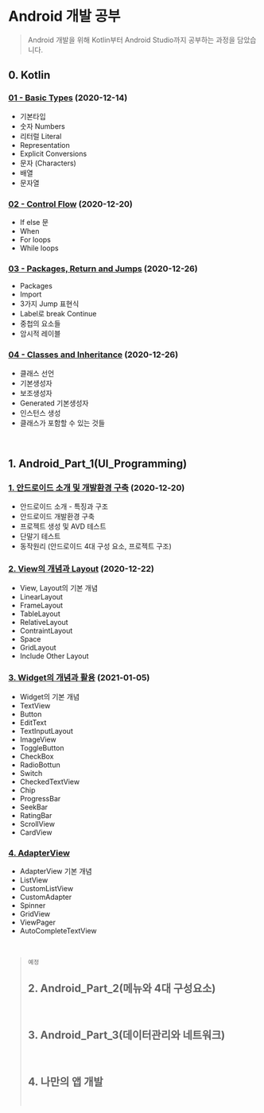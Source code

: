 # Android 개발 공부

> Android 개발을 위해 Kotlin부터 Android Studio까지 공부하는 과정을 담았습니다.

## 0. Kotlin

### [01 - Basic Types](https://github.com/sm0514sm/Android_Study/blob/master/0_Kotlin/Lecture%20Note/01%20-%20Basic%20Types.md) (2020-12-14)

-   기본타입
-   숫자 Numbers
-   리터럴 Literal
-   Representation
-   Explicit Conversions
-   문자 (Characters)
-   배열
-   문자열

### [02 - Control Flow](https://github.com/sm0514sm/Android_Study/blob/master/0_Kotlin/Lecture%20Note/02%20-%20Control%20Flow.md) (2020-12-20)

-   If else 문
-   When
-   For loops
-   While loops

### [03 - Packages, Return and Jumps](https://github.com/sm0514sm/Android_Study/blob/master/0_Kotlin/Lecture%20Note/03%20-%20Packages%2C%20Return%20and%20Jumps.md) (2020-12-26)

-   Packages
-   Import
-   3가지 Jump 표현식
-   Label로 break Continue
-   중첩의 요소들
-   암시적 레이블

### [04 - Classes and Inheritance](https://github.com/sm0514sm/Android_Study/blob/master/0_Kotlin/Lecture%20Note/04%20-%20Classes%20and%20Inheritance.md) (2020-12-26)

-   클래스 선언
-   기본생성자
-   보조생성자
-   Generated 기본생성자
-   인스턴스 생성
-   클래스가 포함할 수 있는 것들

<br>

## 1. Android_Part_1(UI_Programming)

### [1. 안드로이드 소개 및 개발환경 구축](https://github.com/sm0514sm/Android_Study/blob/master/1_Android_Part_1(UI_Programming)/Lecture_Note/1.%20%EC%95%88%EB%93%9C%EB%A1%9C%EC%9D%B4%EB%93%9C%20%EC%86%8C%EA%B0%9C%20%EB%B0%8F%20%EA%B0%9C%EB%B0%9C%ED%99%98%EA%B2%BD%20%EA%B5%AC%EC%B6%95.md) (2020-12-20)

-   안드로이드 소개 - 특징과 구조
-   안드로이드 개발환경 구축
-   프로젝트 생성 및 AVD 테스트
-   단말기 테스트
-   동작원리 (안드로이드 4대 구성 요소, 프로젝트 구조)

### [2. View의 개념과 Layout](https://github.com/sm0514sm/Android_Study/blob/master/1_Android_Part_1(UI_Programming)/Lecture_Note/2.%20View%EC%9D%98%20%EA%B0%9C%EB%85%90%EA%B3%BC%20Layout.md) (2020-12-22)

-   View, Layout의 기본 개념
-   LinearLayout
-   FrameLayout
-   TableLayout
-   RelativeLayout
-   ContraintLayout
-   Space
-   GridLayout
-   Include Other Layout

### [3. Widget의 개념과 활용](https://github.com/sm0514sm/Android_Study/blob/master/1_Android_Part_1(UI_Programming)/Lecture_Note/3.%20Widget%EC%9D%98%20%EA%B0%9C%EB%85%90%EA%B3%BC%20%ED%99%9C%EC%9A%A9.md) (2021-01-05)

-   Widget의 기본 개념
-   TextView
-   Button
-   EditText
-   TextInputLayout
-   ImageView
-   ToggleButton
-   CheckBox
-   RadioBottun
-   Switch
-   CheckedTextView
-   Chip
-   ProgressBar
-   SeekBar
-   RatingBar
-   ScrollView
-   CardView

### [4. AdapterView](https://github.com/sm0514sm/Android_Study/blob/master/1_Android_Part_1(UI_Programming)/Lecture_Note/4.%20AdapterView.md)

-   AdapterView 기본 개념
-   ListView
-   CustomListView
-   CustomAdapter
-   Spinner
-   GridView
-   ViewPager
-   AutoCompleteTextView


<br>

>   `예정`
>
>   ## 2. Android_Part_2(메뉴와 4대 구성요소)
>
>   <br>
>
>   ## 3. Android_Part_3(데이터관리와 네트워크)
>
>   <br>
>
>   ## 4. 나만의 앱 개발
>
>   <br>
>
>   

